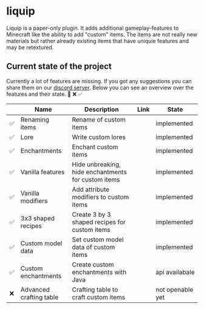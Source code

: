 # liquip
Liquip is a paper-only plugin. It adds additional gameplay-features to Minecraft like the ability to add "custom" items.
The items are not really new materials but rather already existing items that have uniquie features and may be retextured.

## Current state of the project
Currently a lot of features are missing. If you got any suggestions you can share them on our [discord server](https://discord.gg/WfzeWjBpeY).
Below you can see an overview over the features and their state.
:construction:
:x:
:white_check_mark:

||Name|Description|Link|State|
|-|---|-----------|----|-----|
|:white_check_mark:|Renaming items     |Rename of custom items||implemented|
|:white_check_mark:|Lore               |Write custom lores||implemented|
|:white_check_mark:|Enchantments       |Enchant custom items||implemented|
|:white_check_mark:|Vanilla features   |Hide unbreaking, hide enchantments for custom items||implemented|
|:white_check_mark:|Vanilla modifiers  |Add attribute modifiers to custom items||implemented|
|:white_check_mark:|3x3 shaped recipes |Create 3 by 3 shaped recipes for custom items||implemented|
|:white_check_mark:|Custom model data      |Set custom model data of custom items||implemented|
|:white_check_mark:|Custom enchantments|Create custom enchantments with Java||api availabale|
|:x:|Advanced crafting table|Crafting table to craft custom items||not openable yet|
